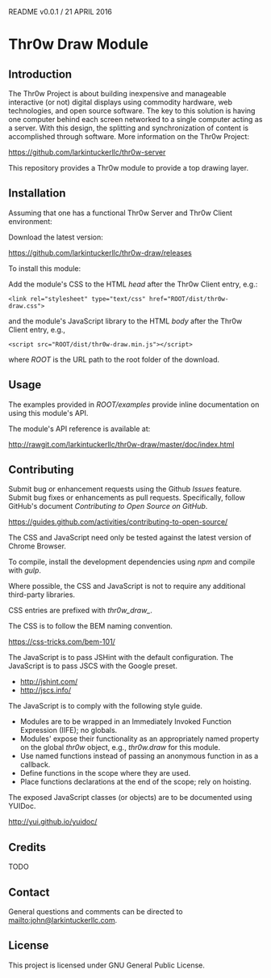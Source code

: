 README v0.0.1 / 21 APRIL 2016

# Thr0w Draw Module

## Introduction

The Thr0w Project is about building inexpensive and manageable interactive (or
not) digital displays using commodity hardware, web technologies, and open source
software. The key to this solution is having one computer behind each screen
networked to a single computer acting as a server. With this design, the
splitting and synchronization of content is accomplished through software. More
information on the Thr0w Project:

<https://github.com/larkintuckerllc/thr0w-server>

This repository provides a Thr0w module to provide a top drawing layer.

## Installation

Assuming that one has a functional Thr0w Server and Thr0w Client
environment:

Download the latest version:

<https://github.com/larkintuckerllc/thr0w-draw/releases>

To install this module:

Add the module's CSS to the HTML *head* after the
Thr0w Client entry, e.g.:

```
<link rel="stylesheet" type="text/css" href="ROOT/dist/thr0w-draw.css">
```

and the module's JavaScript library to the HTML *body*
after the Thr0w Client entry, e.g.,

```
<script src="ROOT/dist/thr0w-draw.min.js"></script>
```

where *ROOT* is the URL path to the root folder of the download.

## Usage

The examples provided in *ROOT/examples*
provide inline documentation on using this module's API.

The module's API reference is available at:

<http://rawgit.com/larkintuckerllc/thr0w-draw/master/doc/index.html>

## Contributing

Submit bug or enhancement requests using the Github *Issues* feature. Submit
bug fixes or enhancements as pull requests. Specifically, follow GitHub's
document *Contributing to Open Source on GitHub*.

<https://guides.github.com/activities/contributing-to-open-source/>

The CSS and JavaScript need only be tested against the latest version of
Chrome Browser.

To compile, install the development dependencies using *npm* and compile with
*gulp*.

Where possible, the CSS and JavaScript is not to require any
additional third-party libraries.

CSS entries are prefixed with *thr0w_draw_*.

The CSS is to follow the BEM naming convention.

<https://css-tricks.com/bem-101/>

The JavaScript is to pass JSHint with the default configuration. The JavaScript
is to pass JSCS with the Google preset.

* <http://jshint.com/>
* <http://jscs.info/>

The JavaScript is to comply with the following style guide.

* Modules are to be wrapped in an Immediately Invoked Function Expression
(IIFE); no globals.
* Modules' expose their functionality as an appropriately named property on
the global *thr0w* object, e.g., *thr0w.draw* for this module.
* Use named functions instead of passing an anonymous function in as a callback.
* Define functions in the scope where they are used.
* Place functions declarations at the end of the scope; rely on hoisting.

The exposed JavaScript classes (or objects) are to be documented using YUIDoc.

<http://yui.github.io/yuidoc/>

## Credits

TODO

## Contact

General questions and comments can be directed to <mailto:john@larkintuckerllc.com>.

## License

This project is licensed under GNU General Public License.
